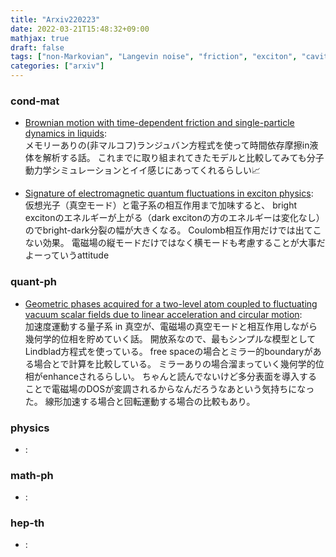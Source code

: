 ```yaml
---
title: "Arxiv220223"
date: 2022-03-21T15:48:32+09:00
mathjax: true
draft: false
tags: ["non-Markovian", "Langevin noise", "friction", "exciton", "cavity QED", "geometric phase", "Casimir effect"]
categories: ["arxiv"]
---
```

### cond-mat
- [Brownian motion with time-dependent friction and single-particle dynamics in liquids](https://arxiv.org/abs/2202.10857):  
メモリーありの(非マルコフ)ランジュバン方程式を使って時間依存摩擦in液体を解析する話。
これまでに取り組まれてきたモデルと比較してみても分子動力学シミュレーションとイイ感じにあってくれるらしい📈


- [Signature of electromagnetic quantum fluctuations in exciton physics](https://arxiv.org/abs/2202.10652):  
仮想光子（真空モード）と電子系の相互作用まで加味すると、
bright excitonのエネルギーが上がる（dark excitonの方のエネルギーは変化なし）のでbright-dark分裂の幅が大きくなる。
Coulomb相互作用だけでは出てこない効果。
電磁場の縦モードだけではなく横モードも考慮することが大事だよーっていうattitude


### quant-ph
- [Geometric phases acquired for a two-level atom coupled to fluctuating vacuum scalar fields due to linear acceleration and circular motion](https://arxiv.org/abs/2202.10888):  
加速度運動する量子系 in 真空が、電磁場の真空モードと相互作用しながら幾何学的位相を貯めていく話。
開放系なので、最もシンプルな模型としてLindblad方程式を使っている。
free spaceの場合とミラー的boundaryがある場合とで計算を比較している。
ミラーありの場合溜まっていく幾何学的位相がenhanceされるらしい。
ちゃんと読んでないけど多分表面を導入することで電磁場のDOSが変調されるからなんだろうなあという気持ちになった。
線形加速する場合と回転運動する場合の比較もあり。


### physics
- []():  


### math-ph
- []():  


### hep-th
- []():  
